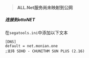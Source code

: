 > **ALL.Net服务尚未映射到公网**




##### 连接到ottoNET

在`segatools.ini`中添加以下文本

```
[DNS]
default = net.monian.one
;支持 SDHD - CHUNITHM SUN PLUS (2.16)
```

